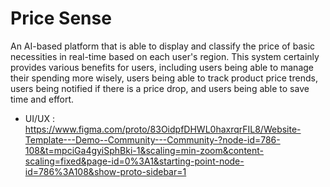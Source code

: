 # Price Sense

An AI-based platform that is able to display and classify the price of basic necessities in real-time based on each user's region. This system certainly provides various benefits for users, including users being able to manage their spending more wisely, users being able to track product price trends, users being notified if there is a price drop, and users being able to save time and effort.

- UI/UX : https://www.figma.com/proto/83OidpfDHWL0haxrqrFIL8/Website-Template---Demo--Community---Community-?node-id=786-108&t=mpciGa4gyiSphBki-1&scaling=min-zoom&content-scaling=fixed&page-id=0%3A1&starting-point-node-id=786%3A108&show-proto-sidebar=1
